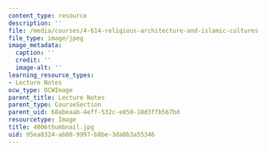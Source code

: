 ```yaml
---
content_type: resource
description: ''
file: /media/courses/4-614-religious-architecture-and-islamic-cultures-fall-2002/95ea8324ab089997b8be3da8b3a55346_4006thumbnail.jpg
file_type: image/jpeg
image_metadata:
  caption: ''
  credit: ''
  image-alt: ''
learning_resource_types:
- Lecture Notes
ocw_type: OCWImage
parent_title: Lecture Notes
parent_type: CourseSection
parent_uid: 68abeaab-4eff-532c-e858-18d3ffb567bd
resourcetype: Image
title: 4006thumbnail.jpg
uid: 95ea8324-ab08-9997-b8be-3da8b3a55346
---
```

